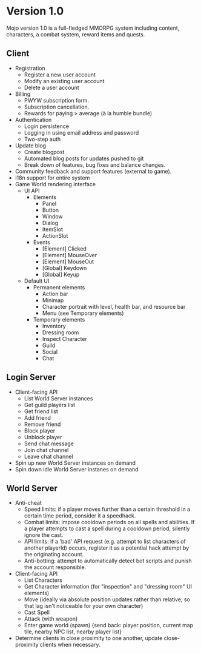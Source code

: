 # Version 1.0

Mojo version 1.0 is a full-fledged MMORPG system including content, characters, a combat system, reward items and quests.

## Client
- Registration
	- Register a new user account
	- Modify an existing user account
	- Delete a user account
- Billing
	- PWYW subscription form.
	- Subscription cancellation.
	- Rewards for paying > average (à la humble bundle)
- Authentication
	- Login persistence
	- Logging in using email address and password
	- Two-step auth
- Update blog
	- Create blogpost
	- Automated blog posts for updates pushed to git
	- Break down of features, bug fixes and balance changes.
- Community feedback and support features (external to game).
- i18n support for entire system
- Game World rendering interface
	- UI API
		- Elements
			- Panel
			- Button
			- Window
			- Dialog
			- ItemSlot
			- ActionSlot
		- Events
			- [Element] Clicked
			- [Element] MouseOver
			- [Element] MouseOut
			- [Global] Keydown
			- [Global] Keyup
	- Default UI
		- Permanent elements
			- Action bar
			- Minimap
			- Character portrait with level, health bar, and resource bar
			- Menu (see Temporary elements)
		- Temporary elements
			- Inventory
			- Dressing room
			- Inspect Character
			- Guild
			- Social
			- Chat

## Login Server
- Client-facing API
	- List World Server instances
	- Get guild players list
	- Get friend list
	- Add friend
	- Remove friend
	- Block player
	- Unblock player
	- Send chat message
	- Join chat channel
	- Leave chat channel
- Spin up new World Server instances on demand
- Spin down idle World Server instanes on demand

## World Server
- Anti-cheat
	- Speed limits: if a player moves further than a certain threshold in a certain time period, consider it a speedhack.
	- Combat limits: impose cooldown periods on all spells and abilities.  If a player attempts to cast a spell during a cooldown period, silently ignore the cast.
	- API limits: if a 'bad' API request (e.g. attempt to list characters of another playerId) occurs, register it as a potential hack attempt by the originating account.
	- Anti-botting: attempt to automatically detect bot scripts and punish the account responsible.
- Client-facing API
	- List Characters
	- Get Character information (for "inspection" and "dressing room" UI elements)
	- Move (ideally via absolute position updates rather than relative, so that lag isn't noticeable for your own character)
	- Cast Spell
	- Attack (with weapon)
	- Enter game world (spawn) {send back: player position, current map tile, nearby NPC list, nearby player list}
- Determine clients in close proximity to one another, update close-proximity clients when necessary.
